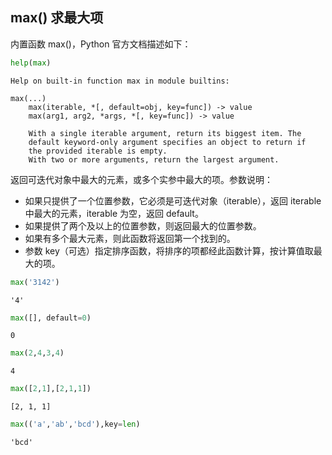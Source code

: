 ## max() 求最大项

内置函数 max()，Python 官方文档描述如下：


```python
help(max)
```

    Help on built-in function max in module builtins:
    
    max(...)
        max(iterable, *[, default=obj, key=func]) -> value
        max(arg1, arg2, *args, *[, key=func]) -> value
        
        With a single iterable argument, return its biggest item. The
        default keyword-only argument specifies an object to return if
        the provided iterable is empty.
        With two or more arguments, return the largest argument.
    
    

返回可迭代对象中最大的元素，或多个实参中最大的项。参数说明：
- 如果只提供了一个位置参数，它必须是可迭代对象（iterable），返回 iterable 中最大的元素，iterable 为空，返回 default。
- 如果提供了两个及以上的位置参数，则返回最大的位置参数。
- 如果有多个最大元素，则此函数将返回第一个找到的。
- 参数 key（可选）指定排序函数，将排序的项都经此函数计算，按计算值取最大的项。


```python
max('3142')
```




    '4'




```python
max([], default=0)
```




    0




```python
max(2,4,3,4)
```




    4




```python
max([2,1],[2,1,1])
```




    [2, 1, 1]




```python
max(('a','ab','bcd'),key=len)
```




    'bcd'


